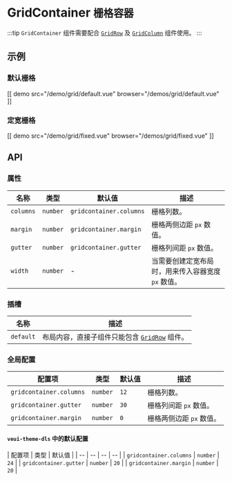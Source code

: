 # GridContainer <small>栅格容器</small>

:::tip
`GridContainer` 组件需要配合 [`GridRow`](./grid-row) 及 [`GridColumn`](./grid-column) 组件使用。
:::

## 示例

### 默认栅格

[[ demo src="/demo/grid/default.vue" browser="/demos/grid/default.vue" ]]

### 定宽栅格

[[ demo src="/demo/grid/fixed.vue" browser="/demos/grid/fixed.vue" ]]

## API

### 属性

| 名称 | 类型 | 默认值 | 描述 |
| -- | -- | -- | -- |
| ``columns`` | `number` | `gridcontainer.columns` | 栅格列数。 |
| ``margin`` | `number` | `gridcontainer.margin` | 栅格两侧边距 `px` 数值。 |
| ``gutter`` | `number` | `gridcontainer.gutter` | 栅格列间距 `px` 数值。 |
| ``width`` | `number` | - | 当需要创建定宽布局时，用来传入容器宽度 `px` 数值。 |

### 插槽

| 名称 | 描述 |
| -- | -- |
| ``default`` | 布局内容，直接子组件只能包含 [`GridRow`](./grid-row) 组件。 |

### 全局配置

| 配置项 | 类型 | 默认值 | 描述 |
| -- | -- | -- | -- |
| ``gridcontainer.columns`` | `number` | `12` | 栅格列数。 |
| ``gridcontainer.gutter`` | `number` | `30` | 栅格列间距 `px` 数值。 |
| ``gridcontainer.margin`` | `number` | `0` | 栅格两侧边距 `px` 数值。 |

#### `veui-theme-dls` 中的默认配置

| 配置项 | 类型 | 默认值 |
| -- | -- | -- | -- |
| `gridcontainer.columns` | `number` | `24` |
| `gridcontainer.gutter` | `number` | `20` |
| `gridcontainer.margin` | `number` | `20` |

